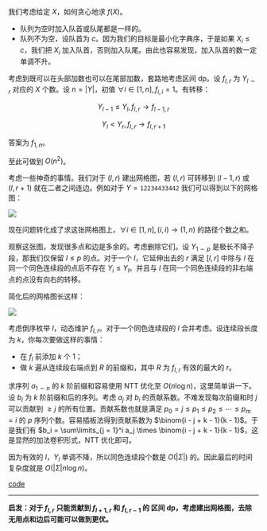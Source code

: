 我们考虑给定 $X$，如何贪心地求 $f(X)$。

- 队列为空时加入队首或队尾都是一样的。
- 队列不为空，设队首为 $c$。因为我们的目标是最小化字典序，于是如果 $X_i \le c$，我们把 $X_i$ 加入队首，否则加入队尾。由此也容易发现，加入队首的数一定单调不升。

考虑到既可以在头部加数也可以在尾部加数，套路地考虑区间 dp。设 $f_{l, r}$ 为 $Y_{l \sim r}$ 对应的 $X$ 个数。设 $n = |Y|$，初值 $\forall i \in [1, n], f_{i, i} = 1$。有转移：

$$Y_{l - 1} \le Y_l, f_{l, r} \to f_{l - 1, r}$$

$$Y_l < Y_r, f_{l, r} \to f_{l, r + 1}$$

答案为 $f_{1, n}$。

至此可做到 $O(n^2)$。

考虑一些神奇的事情。我们对于 $(l, r)$ 建出网格图，若 $(l, r)$ 可转移到 $(l - 1, r)$ 或 $(l, r + 1)$ 就在二者之间连边。例如对于 $Y = \texttt{12234433442}$ 我们可以得到以下的网格图：

![](https://img.atcoder.jp/arc153/73eee5519e98726eadeb026a76db9503.png)

现在问题转化成了求这张网格图上，$\forall i \in [1, n], (i, i) \to (1, n)$ 的路径个数之和。

观察这张图，发现很多点和边是多余的。考虑删除它们。设 $Y_{1 \sim p}$ 是极长不降子段，那我们仅保留 $l \le p$ 的点。对于一个 $l$，它延伸出去的 $r$ 满足 $[l, r]$ 中除与 $l$ 在同一个同色连续段的点后不存在 $Y_i \le Y_l$。并且与 $l$ 在同一个同色连续段的非右端点的点没有向右的转移。

简化后的网格图长这样：

![](https://img.atcoder.jp/arc153/430a57378f7bf877ed591d3c72403725.png)

考虑倒序枚举 $l$，动态维护 $f_{l, r}$。对于一个同色连续段的 $l$ 合并考虑。设连续段长度为 $k$，你每次要做这样的事情：

- 在 $f_l$ 前添加 $k$ 个 $1$；
- 做 $k$ 遍从连续段右端点到 $R$ 的前缀和，其中 $R$ 为 $f_{l, r}$ 有效的最大的 $r$。

求序列 $a_{1 \sim n}$ 的 $k$ 阶前缀和容易使用 NTT 优化至 $O(n \log n)$，这里简单讲一下。设 $b_i$ 为 $k$ 阶前缀和后的序列。考虑 $a_j$ 对 $b_i$ 的贡献系数。不难发现每次前缀和时 $j$ 可以贡献到 $\ge j$ 的所有位置。贡献系数也就是满足 $p_0 = j \le p_1 \le p_2 \le \cdots \le p_m = i$ 的 $p$ 序列个数。容易插板法得到贡献系数为 $\binom{i - j + k - 1}{k - 1}$。于是我们有 $b_i = \sum\limits_{j = 1}^i a_j \times \binom{i - j + k - 1}{k - 1}$，这是显然的加法卷积形式，NTT 优化即可。

因为有效的 $l$，$Y_l$ 单调不降，所以同色连续段个数是 $O(|\Sigma|)$ 的。因此最后的时间复杂度就是 $O(|\Sigma| n \log n)$。

[code](https://atcoder.jp/contests/arc153/submissions/43226101)

------

**启发：对于 $f_{l, r}$ 只能贡献到 $f_{l + 1, r}$ 和 $f_{l, r - 1}$ 的 区间 dp，考虑建出网格图，去除无用点和边后可能可以做到更优。**